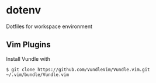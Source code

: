 # dotenv
Dotfiles for workspace environment

## Vim Plugins
Install Vundle with
```
$ git clone https://github.com/VundleVim/Vundle.vim.git ~/.vim/bundle/Vundle.vim
```
